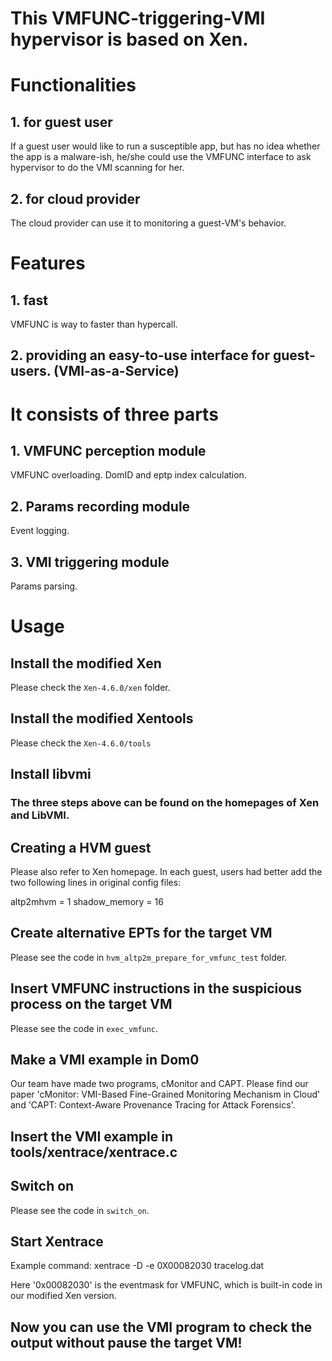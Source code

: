 # This VMFUNC-triggering-VMI hypervisor is based on Xen.

# Functionalities

## 1. for guest user

If a guest user would like to run a susceptible app, but has no idea whether the app is a malware-ish, he/she could use the VMFUNC interface to ask hypervisor to do the VMI scanning for her.

## 2. for cloud provider

The cloud provider can use it to monitoring a guest-VM's behavior.

# Features

## 1. fast

VMFUNC is way to faster than hypercall.

## 2. providing an easy-to-use interface for guest-users. (VMI-as-a-Service)

# It consists of three parts

## 1. VMFUNC perception module

VMFUNC overloading.
DomID and eptp index calculation.

## 2. Params recording module

Event logging.

## 3. VMI triggering module

Params parsing.

# Usage

## Install the modified Xen 

Please check the `Xen-4.6.0/xen` folder.

## Install the modified Xentools

Please check the `Xen-4.6.0/tools`

## Install libvmi

### The three steps above can be found on the homepages of Xen and LibVMI.

## Creating a HVM guest

Please also refer to Xen homepage.
In each guest, users had better add the two following lines in original config files:

altp2mhvm = 1
shadow_memory = 16

## Create alternative EPTs for the target VM

Please see the code in `hvm_altp2m_prepare_for_vmfunc_test` folder.

## Insert VMFUNC instructions in the suspicious process on the target VM
Please see the code in `exec_vmfunc`.

## Make a VMI example in Dom0

Our team have made two programs, cMonitor and CAPT.
Please find our paper 'cMonitor: VMI-Based Fine-Grained Monitoring Mechanism in Cloud' and 'CAPT: Context-Aware Provenance Tracing for Attack Forensics'.

## Insert the VMI example in tools/xentrace/xentrace.c

## Switch on

Please see the code in `switch_on`.

## Start Xentrace

Example command: xentrace -D -e 0X00082030 tracelog.dat

Here '0x00082030' is the eventmask for VMFUNC, which is built-in code in our modified Xen version.

## Now you can use the VMI program to check the output without pause the target VM!
